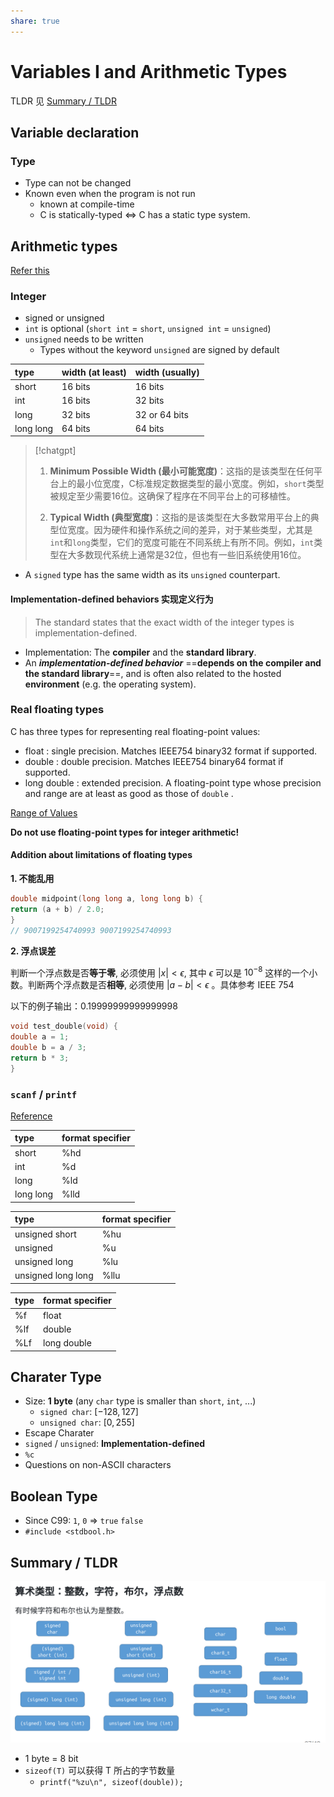 ```yaml
---
share: true
---
```


# Variables I and Arithmetic Types

<!-- ![Pasted image 20240226082424.png](../res/Pasted%20image%2020240226082424.png) -->
TLDR 见 [Summary / TLDR](CS100.02%20Variables%20I%20and%20Arithmetic%20Types.md#summary-tldr)

## Variable declaration

### Type

- Type can not be changed
- Known even when the program is not run
	- known at compile-time
	- C is statically-typed <=> C has a static type system.

## Arithmetic types

[Refer this](https://en.cppreference.com/w/c/language/arithmetic_types)

### Integer

- signed or unsigned
- `int` is optional (`short int` = `short`, `unsigned int` = `unsigned`)
- `unsigned` needs to be written
	- Types without the keyword `unsigned` are signed by default

| type | width (at least) | width (usually) |
| :--- | :--- | :--- |
| short | 16 bits | 16 bits |
| int | 16 bits | 32 bits |
| long | 32 bits | 32 or 64 bits |
| long long | 64 bits | 64 bits |

> [!chatgpt] 
> 1. **Minimum Possible Width (最小可能宽度)**：这指的是该类型在任何平台上的最小位宽度，C标准规定数据类型的最小宽度。例如，`short`类型被规定至少需要16位。这确保了程序在不同平台上的可移植性。
>     
> 2. **Typical Width (典型宽度)**：这指的是该类型在大多数常用平台上的典型位宽度。因为硬件和操作系统之间的差异，对于某些类型，尤其是`int`和`long`类型，它们的宽度可能在不同系统上有所不同。例如，`int`类型在大多数现代系统上通常是32位，但也有一些旧系统使用16位。

- A `signed` type has the same width as its `unsigned` counterpart.

#### Implementation-defined behaviors 实现定义行为

> The standard states that the exact width of the integer types is implementation-defined.

- Implementation: The **compiler** and the **standard library**.
- An ***implementation-defined behavior*** ==**depends on the compiler and the standard library**==, and is often also related to the hosted **environment** (e.g. the operating system).

### Real floating types

C has three types for representing real floating-point values:

- float : single precision. Matches IEEE754 binary32 format if supported.
- double : double precision. Matches IEEE754 binary64 format if supported.
- long double : extended precision. A floating-point type whose precision and range are at least as good as those of `double` .

[Range of Values](https://en.cppreference.com/w/c/language/arithmetic_types#Range_of_values)

**Do not use floating-point types for integer arithmetic!**

#### Addition about limitations of floating types

**1. 不能乱用**

```c
double midpoint(long long a, long long b) {
return (a + b) / 2.0;
}
// 9007199254740993 9007199254740993
```

**2. 浮点误差**

判断一个浮点数是否**等于零**, 必须使用 $|x|<\epsilon$, 其中 $\epsilon$ 可以是 $10^{-8}$ 这样的一个小数。判断两个浮点数是否**相等**, 必须使用 $|a-b|<\epsilon$ 。具体参考 IEEE 754

以下的例子输出：0.19999999999999998  
```c
void test_double(void) {
double a = 1;
double b = a / 3;
return b * 3;
}
```

### `scanf` / `printf`

[Reference](https://en.cppreference.com/w/c/io/fscanf)

| type | format specifier |
| :--- | :--- |
| short | %hd |
| int | %d |
| long | %ld |
| long long | %lld |

| type | format specifier |
| :--- | :--- |
| unsigned short | %hu |
| unsigned | %u |
| unsigned long | %lu |
| unsigned long long | %llu |

| type | format specifier |
| :--- | :--- |
| %f | float |
| %lf | double |
| %Lf | long double |

## Charater Type

- Size: **1 byte** (any `char` type is smaller than `short`, `int`, ...)
	- `signed char`: $[-128, 127]$
	- `unsigned char`: $[0, 255]$
- Escape Charater
- `signed` / `unsigned`: **Implementation-defined**
- `%c`
- Questions on non-ASCII characters

## Boolean Type

- Since C99: `1`, `0` => `true` `false` 
- `#include <stdbool.h>`


## Summary / TLDR

![../res/Pasted image 20240331175601.png](../res/Pasted%20image%2020240331175601.png)
- 1 byte = 8 bit
- `sizeof(T)` 可以获得 T 所占的字节数量
	- `printf("%zu\n", sizeof(double));`